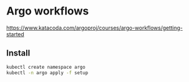Argo workflows
===

https://www.katacoda.com/argoproj/courses/argo-workflows/getting-started

## Install

```bash
kubectl create namespace argo
kubectl -n argo apply -f setup
```
